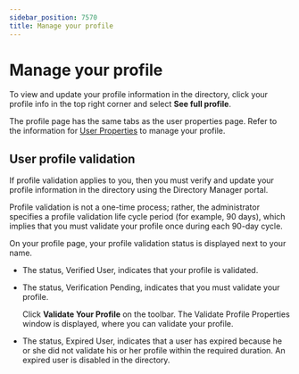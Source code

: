 ```yaml
---
sidebar_position: 7570
title: Manage your profile
---
```


# Manage your profile

To view and update your profile information in the directory, click your profile info in the top right corner and select **See full profile**.

The profile page has the same tabs as the user properties page. Refer to the information for [User Properties](../Properties/Overview "User Properties") to manage your profile.

## User profile validation

If profile validation applies to you, then you must verify and update your profile information in the directory using the Directory Manager portal.

Profile validation is not a one-time process; rather, the administrator specifies a profile validation life cycle period (for example, 90 days), which implies that you must validate your profile once during each 90-day cycle.

On your profile page, your profile validation status is displayed next to your name.

* The status, Verified User, indicates that your profile is validated.
* The status, Verification Pending, indicates that you must validate your profile.

  Click **Validate Your Profile** on the toolbar. The Validate Profile Properties window is displayed, where you can validate your profile.
* The status, Expired User, indicates that a user has expired because he or she did not validate his or her profile within the required duration. An expired user is disabled
  in the directory.